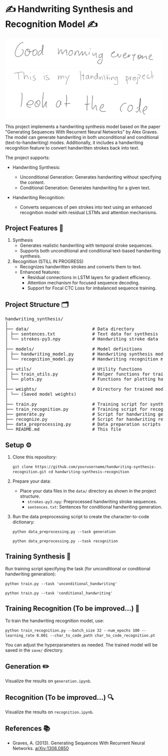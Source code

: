# :writing_hand: Handwriting Synthesis and Recognition Model :writing_hand:

![](generation1.png)
![](generation2.png)
![](generation3.png)

This project implements a handwriting synthesis model based on the paper "Generating Sequences With Recurrent Neural Networks" by Alex Graves. The model can generate handwriting in both unconditional and conditional (text-to-handwriting) modes. Additionally, it includes a handwriting recognition feature to convert handwritten strokes back into text.

The project supports:
- Handwriting Synthesis:
    - Unconditional Generation: Generates handwriting without specifying the content.
    - Conditional Generation: Generates handwriting for a given text.

- Handwriting Recognition:
    - Converts sequences of pen strokes into text using an enhanced recognition model with residual LSTMs and attention mechanisms.

## Project Features :dart:
1. Synthesis
    - Generates realistic handwriting with temporal stroke sequences.
    - Supports both unconditional and conditional text-based handwriting synthesis.
2. Recognition (STILL IN PROGRESS)
    - Recognizes handwritten strokes and converts them to text.
    - Enhanced features:
        - Residual connections in LSTM layers for gradient efficiency.
        - Attention mechanism for focused sequence decoding.
        - Support for Focal CTC Loss for imbalanced sequence training.

## Project Structure :card_index_dividers:

<pre>
handwriting_synthesis/
│ 
├── data/                        # Data directory
│ ├── sentences.txt              # Text data for synthesis
│ └── strokes-py3.npy            # Handwriting stroke data
│ 
├── models/                      # Model definitions
│ ├── handwriting_model.py       # Handwriting synthesis model
│ └── recognition_model.py       # Handwriting recognition model
│ 
├── utils/                       # Utility functions
│ ├── train_utils.py             # Helper functions for training and evaluation
│ └── plots.py                   # Functions for plotting handwriting
│ 
├── weights/                     # Directory for trained model weights
│ └── (Saved model weights)      
│ 
├── train.py                     # Training script for synthesis
├── train_recognition.py         # Training script for recognition
├── generate.py                  # Script for handwriting generation
├── recognize.py                 # Script for handwriting recognition
├── data_preprocessing.py        # Data preparation scripts
└── README.md                    # This file
</pre>

## Setup :gear:

1. Clone this repository:

    ```
    git clone https://github.com/yourusername/handwriting-synthesis-recognition.git cd handwriting-synthesis-recognition
    ```

2. Prepare your data:

    - Place your data files in the `data/` directory as shown in the project structure.
        - `strokes-py3.npy`: Preprocessed handwriting stroke sequences.
        - `sentences.txt`: Sentences for conditional handwriting generation.

3. Run the data preprocessing script to create the character-to-code dictionary:

    ```
    python data_preprocessing.py --task generation
    ```
    ```
    python data_preprocessing.py --task recognition
    ```

## Training Synthesis :runner:

Run training script specifying the task (for unconditional or conditional handwriting generation):

```
python train.py --task 'unconditional_handwriting'
```
```
python train.py --task 'conditional_handwriting'
```

## Training Recognition (To be improved...) :runner:

To train the handwriting recognition model, use:
```
python train_recognition.py --batch_size 32 --num_epochs 100 --learning_rate 0.001 --char_to_code_path char_to_code_recognition.pt 
```

You can adjust the hyperparameters as needed. The trained model will be saved in the `save/` directory.

## Generation :pencil2:

Visualize the results on `generation.ipynb`.

## Recognition (To be improved...) :mag:

Visualize the results on `recognition.ipynb`.


## References :books:

- Graves, A. (2013). Generating Sequences With Recurrent Neural Networks. [arXiv:1308.0850](https://arxiv.org/abs/1308.0850)